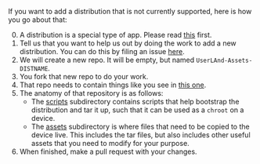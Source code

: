 If you want to add a distribution that is not currently supported, here is how you go about that:

0. A distribution is a special type of app.  Please read [this](https://github.com/CypherpunkArmory/UserLAnd/wiki/Adding-an-App) first.
1. Tell us that you want to help us out by doing the work to add a new distribution.  You can do this by filing an issue [here](https://github.com/CypherpunkArmory/UserLAnd/issues/new/choose).
2. We will create a new repo.  It will be empty, but named `UserLAnd-Assets-DISTNAME`. 
3. You fork that new repo to do your work.
4. That repo needs to contain things like you see in [this one](https://github.com/CypherpunkArmory/UserLAnd-Assets-Debian).
5. The anatomy of that repository is as follows:
   * The [scripts](https://github.com/CypherpunkArmory/UserLAnd-Assets-Debian/tree/master/scripts) subdirectory contains scripts that help bootstrap the distribution and tar it up, such that it can be used as a `chroot` on a device.
   * The [assets](https://github.com/CypherpunkArmory/UserLAnd-Assets-Debian/tree/master/scripts) subdirectory is where files that need to be copied to the device live.  This includes the tar files, but also includes other useful assets that you need to modify for your purpose.
6. When finished, make a pull request with your changes.
